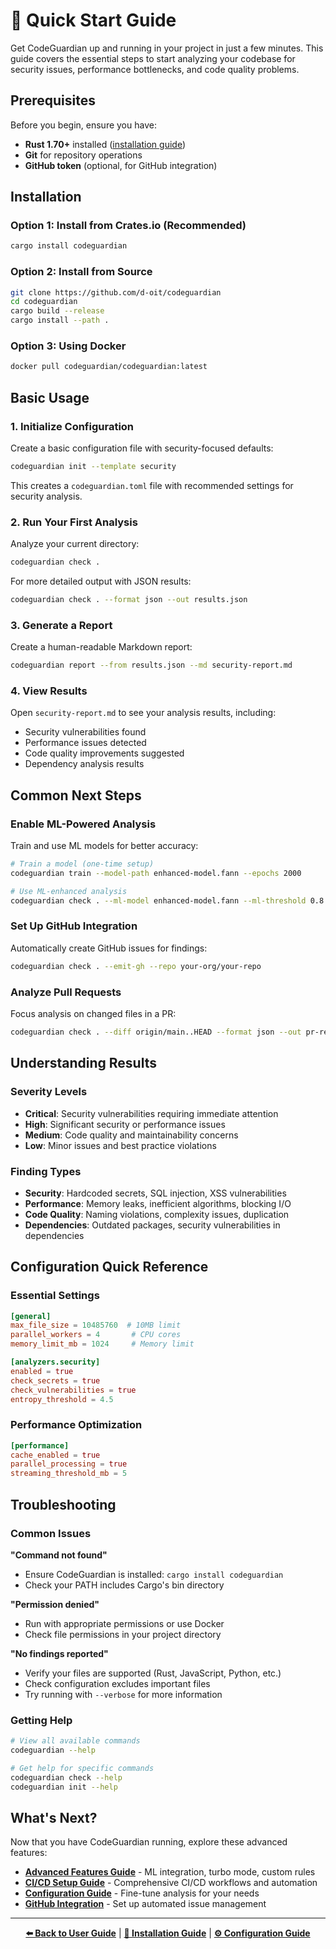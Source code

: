 # 🚀 Quick Start Guide

Get CodeGuardian up and running in your project in just a few minutes. This guide covers the essential steps to start analyzing your codebase for security issues, performance bottlenecks, and code quality problems.

## Prerequisites

Before you begin, ensure you have:

- **Rust 1.70+** installed ([installation guide](https://rustup.rs/))
- **Git** for repository operations
- **GitHub token** (optional, for GitHub integration)

## Installation

### Option 1: Install from Crates.io (Recommended)

```bash
cargo install codeguardian
```

### Option 2: Install from Source

```bash
git clone https://github.com/d-oit/codeguardian
cd codeguardian
cargo build --release
cargo install --path .
```

### Option 3: Using Docker

```bash
docker pull codeguardian/codeguardian:latest
```

## Basic Usage

### 1. Initialize Configuration

Create a basic configuration file with security-focused defaults:

```bash
codeguardian init --template security
```

This creates a `codeguardian.toml` file with recommended settings for security analysis.

### 2. Run Your First Analysis

Analyze your current directory:

```bash
codeguardian check .
```

For more detailed output with JSON results:

```bash
codeguardian check . --format json --out results.json
```

### 3. Generate a Report

Create a human-readable Markdown report:

```bash
codeguardian report --from results.json --md security-report.md
```

### 4. View Results

Open `security-report.md` to see your analysis results, including:
- Security vulnerabilities found
- Performance issues detected
- Code quality improvements suggested
- Dependency analysis results

## Common Next Steps

### Enable ML-Powered Analysis

Train and use ML models for better accuracy:

```bash
# Train a model (one-time setup)
codeguardian train --model-path enhanced-model.fann --epochs 2000

# Use ML-enhanced analysis
codeguardian check . --ml-model enhanced-model.fann --ml-threshold 0.8
```

### Set Up GitHub Integration

Automatically create GitHub issues for findings:

```bash
codeguardian check . --emit-gh --repo your-org/your-repo
```

### Analyze Pull Requests

Focus analysis on changed files in a PR:

```bash
codeguardian check . --diff origin/main..HEAD --format json --out pr-results.json
```

## Understanding Results

### Severity Levels

- **Critical**: Security vulnerabilities requiring immediate attention
- **High**: Significant security or performance issues
- **Medium**: Code quality and maintainability concerns
- **Low**: Minor issues and best practice violations

### Finding Types

- **Security**: Hardcoded secrets, SQL injection, XSS vulnerabilities
- **Performance**: Memory leaks, inefficient algorithms, blocking I/O
- **Code Quality**: Naming violations, complexity issues, duplication
- **Dependencies**: Outdated packages, security vulnerabilities in dependencies

## Configuration Quick Reference

### Essential Settings

```toml
[general]
max_file_size = 10485760  # 10MB limit
parallel_workers = 4       # CPU cores
memory_limit_mb = 1024     # Memory limit

[analyzers.security]
enabled = true
check_secrets = true
check_vulnerabilities = true
entropy_threshold = 4.5
```

### Performance Optimization

```toml
[performance]
cache_enabled = true
parallel_processing = true
streaming_threshold_mb = 5
```

## Troubleshooting

### Common Issues

**"Command not found"**
- Ensure CodeGuardian is installed: `cargo install codeguardian`
- Check your PATH includes Cargo's bin directory

**"Permission denied"**
- Run with appropriate permissions or use Docker
- Check file permissions in your project directory

**"No findings reported"**
- Verify your files are supported (Rust, JavaScript, Python, etc.)
- Check configuration excludes important files
- Try running with `--verbose` for more information

### Getting Help

```bash
# View all available commands
codeguardian --help

# Get help for specific commands
codeguardian check --help
codeguardian init --help
```

## What's Next?

Now that you have CodeGuardian running, explore these advanced features:

- **[Advanced Features Guide](advanced-features.md)** - ML integration, turbo mode, custom rules
- **[CI/CD Setup Guide](ci-cd-setup.md)** - Comprehensive CI/CD workflows and automation
- **[Configuration Guide](configuration.md)** - Fine-tune analysis for your needs
- **[GitHub Integration](github-integration.md)** - Set up automated issue management

---

<div align="center">

**[⬅️ Back to User Guide](../README.md)** | **[📖 Installation Guide](installation.md)** | **[⚙️ Configuration Guide](configuration.md)**

</div>

